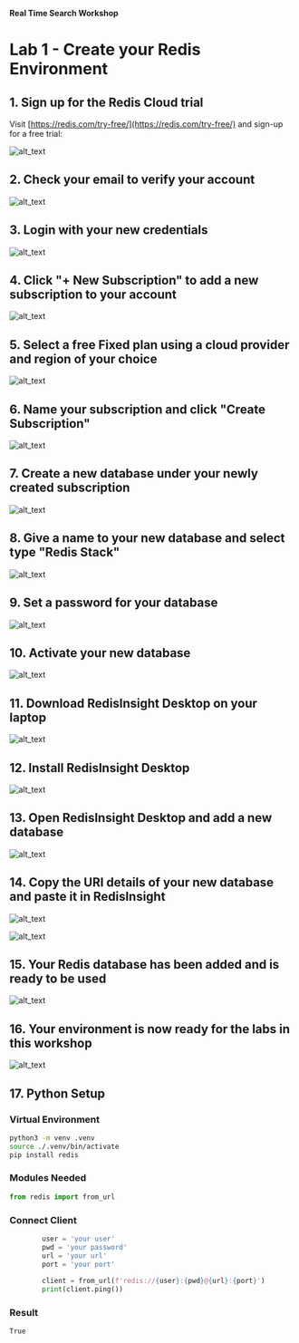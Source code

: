**Real Time Search Workshop**

# Lab 1 - Create your Redis Environment

## 1. Sign up for the Redis Cloud trial

Visit [https://redis.com/try-free/](https://redis.com/try-free/) and sign-up for a free trial:

![alt_text](images/image1.png "image_tooltip")

## 2. Check your email to verify your account

![alt_text](images/image2.png "image_tooltip")

## 3. Login with your new credentials

![alt_text](images/image3.png "image_tooltip")

## 4. Click "+ New Subscription" to add a new subscription to your account

![alt_text](images/image4.png "image_tooltip")

## 5. Select a free Fixed plan using a cloud provider and region of your choice

![alt_text](images/image5.png "image_tooltip")

## 6. Name your subscription and click "Create Subscription"

![alt_text](images/image6.png "image_tooltip")

## 7. Create a new database under your newly created subscription

![alt_text](images/image7.png "image_tooltip")

## 8. Give a name to your new database and select type "Redis Stack"

![alt_text](images/image8.png "image_tooltip")

## 9. Set a password for your database

![alt_text](images/image9.png "image_tooltip")

## 10. Activate your new database

![alt_text](images/image10.png "image_tooltip")

## 11. Download RedisInsight Desktop on your laptop

![alt_text](images/image11.png "image_tooltip")

## 12. Install RedisInsight Desktop

![alt_text](images/image12.png "image_tooltip")

## 13. Open RedisInsight Desktop and add a new database

![alt_text](images/image13.png "image_tooltip")

## 14. Copy the URI details of your new database and paste it in RedisInsight

![alt_text](images/image14.png "image_tooltip")

![alt_text](images/image15.png "image_tooltip")

## 15. Your Redis database has been added and is ready to be used

![alt_text](images/image16.png "image_tooltip")

## 16. Your environment is now ready for the labs in this workshop

![alt_text](images/image17.png "image_tooltip")

## 17. Python Setup
### Virtual Environment
```bash
python3 -m venv .venv
source ./.venv/bin/activate
pip install redis
```
### Modules Needed
``` python
from redis import from_url
```
### Connect Client
```python
        user = 'your user'
        pwd = 'your password'
        url = 'your url'
        port = 'your port'
    
        client = from_url(f'redis://{user}:{pwd}@{url}:{port}')
        print(client.ping())
```
### Result
```bash
True
```